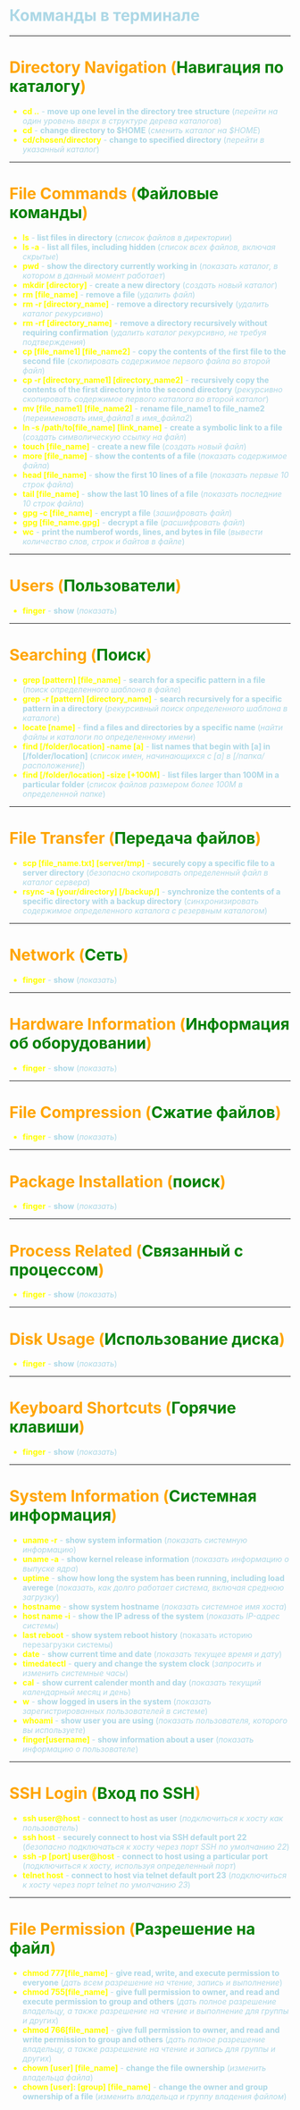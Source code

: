 # <span style="color:lightblue">Комманды в терминале</span>

***
# <span style="color:orange">Directory Navigation (<span style="color:green">Навигация по каталогу</span>)</span>

<span style="color:yellow">  

* **cd ..**   <span style="color:lightblue">  - **move up one level in the directory tree structure** (*перейти на один уровень вверх в структуре дерева каталогов*) </span>
* **cd** <span style="color:lightblue">  - **change directory to $HOME** (*сменить каталог на $HOME*) </span>
* **cd/chosen/directory** <span style="color:lightblue">  - **change to specified directory** (*перейти в указанный каталог*) </span>

</span>

***
# <span style="color:orange">File Commands (<span style="color:green">Файловые команды</span>)</span>

<span style="color:yellow">

* **ls** <span style="color:lightblue">  - **list files in directory** (*список файлов в директории*) </span>
* **ls -a** <span style="color:lightblue">  - **list all files, including hidden** (*список всех файлов, включая скрытые*) </span>
* **pwd** <span style="color:lightblue">  - **show the directory currently working in** (*показать каталог, в котором в данный момент работает*) </span>
* **mkdir [directory]** <span style="color:lightblue">  - **create a new directory** (*создать новый каталог*) </span>
* **rm [file_name]** <span style="color:lightblue">  - **remove a file** (*удалить файл*) </span>
* **rm -r [directory_name]** <span style="color:lightblue">  - **remove a directory recursively** (*удалить каталог рекурсивно*) </span>
* **rm -rf [directory_name]** <span style="color:lightblue">  - **remove a directory recursively without requiring confirmation** (*удалить каталог рекурсивно, не требуя подтверждения*) </span>
* **cp [file_name1] [file_name2]** <span style="color:lightblue">  - **copy the contents of the first file to the second file** (*скопировать содержимое первого файла во второй файл*) </span>
* **cp -r [directory_name1] [directory_name2]** <span style="color:lightblue">  - **recursively copy the contents of the first directory into the second directory** (*рекурсивно скопировать содержимое первого каталога во второй каталог*) </span>
* **mv [file_name1] [file_name2]** <span style="color:lightblue">  - **rename file_name1 to file_name2** (*переименовать имя_файла1 в имя_файла2*) </span>
* **ln -s /path/to[file_name] [link_name]** <span style="color:lightblue">  - **create a symbolic link to a file** (*создать символическую ссылку на файл*) </span>
* **touch [file_name]** <span style="color:lightblue">  - **create a new file** (*создать новый файл*) </span>
* **more [file_name]** <span style="color:lightblue">  - **show the contents of a file** (*показать содержимое файла*) </span>
* **head [file_name]** <span style="color:lightblue">  - **show the first 10 lines of a file** (*показать первые 10 строк файла*) </span>
* **tail [file_name]** <span style="color:lightblue">  - **show the last 10 lines of a file** (*показать последние 10 строк файла*) </span>
* **gpg -c [file_name]** <span style="color:lightblue">  - **encrypt a file** (*зашифровать файл*) </span>
* **gpg [file_name.gpg]** <span style="color:lightblue">  - **decrypt a file** (*расшифровать файл*) </span>
* **wc** <span style="color:lightblue">  - **print the numberof words, lines, and bytes in file** (*вывести количество слов, строк и байтов в файле*) </span>

</span>

***
# <span style="color:orange">Users (<span style="color:green">Пользователи</span>)</span>

<span style="color:yellow">

* **finger** <span style="color:lightblue">  - **show** (*показать*) </span>

</span>

***
# <span style="color:orange">Searching (<span style="color:green">Поиск</span>)</span>

<span style="color:yellow">

* **grep [pattern] [file_name]** <span style="color:lightblue">  - **search for a specific pattern in a file** (*поиск определенного шаблона в файле*) </span>
* **grep -r [pattern] [directory_name]** <span style="color:lightblue">  - **search recursively for a specific pattern in a directory** (*рекурсивный поиск определенного шаблона в каталоге*) </span>
* **locate [name]** <span style="color:lightblue">  - **find a files and directories by a specific name** (*найти файлы и каталоги по определенному имени*) </span>
* **find [/folder/location] -name [a]** <span style="color:lightblue">  - **list names that begin with [a] in [/folder/location]** (*список имен, начинающихся с [a] в [/папка/расположение]*) </span>
* **find [/folder/location] -size [+100M]** <span style="color:lightblue">  - **list files larger than 100M in a particular folder** (*список файлов размером более 100M в определенной папке*) </span>

</span>

***
# <span style="color:orange">File Transfer (<span style="color:green">Передача файлов</span>)</span>
<span style="color:yellow">

* **scp [file_name.txt] [server/tmp]** <span style="color:lightblue">  - **securely copy a specific file to a server directory** (*безопасно скопировать определенный файл в каталог сервера*) </span>
* **rsync -a [your/directory] [/backup/]** <span style="color:lightblue">  - **synchronize the contents of a specific directory with a backup directory** (*синхронизировать содержимое определенного каталога с резервным каталогом*) </span>

</span>

***
# <span style="color:orange">Network (<span style="color:green">Сеть</span>)</span>

<span style="color:yellow">

* **finger** <span style="color:lightblue">  - **show** (*показать*) </span>

</span>

***
# <span style="color:orange">Hardware Information (<span style="color:green">Информация об оборудовании</span>)</span>

<span style="color:yellow">

* **finger** <span style="color:lightblue">  - **show** (*показать*) </span>

</span>

***
# <span style="color:orange">File Compression (<span style="color:green">Сжатие файлов</span>)</span>

<span style="color:yellow">

* **finger** <span style="color:lightblue">  - **show** (*показать*) </span>

</span>

***
# <span style="color:orange">Package Installation (<span style="color:green">поиск</span>)</span>

<span style="color:yellow">

* **finger** <span style="color:lightblue">  - **show** (*показать*) </span>

</span>

***
# <span style="color:orange">Process Related (<span style="color:green">Связанный с процессом</span>)</span>

<span style="color:yellow">

* **finger** <span style="color:lightblue">  - **show** (*показать*) </span>

</span>

***
# <span style="color:orange">Disk Usage (<span style="color:green">Использование диска</span>)</span>

<span style="color:yellow">

* **finger** <span style="color:lightblue">  - **show** (*показать*) </span>

</span>

***
# <span style="color:orange">Keyboard Shortcuts (<span style="color:green">Горячие клавиши</span>)</span>

<span style="color:yellow">

* **finger** <span style="color:lightblue">  - **show** (*показать*) </span>

</span>

***
# <span style="color:orange">System Information (<span style="color:green">Системная информация</span>)</span>

<span style="color:yellow"> 

* **uname -r** <span style="color:lightblue">  - **show system information** (*показать системную информацию*) </span>
* **uname -a** <span style="color:lightblue">  - **show kernel release information** (*показать информацию о выпуске ядра*) </span>
* **uptime** <span style="color:lightblue">  - **show how long the system has been running, including load averege** (*показать, как долго работает система, включая среднюю загрузку*) </span>
* **hostname** <span style="color:lightblue">  - **show system hostname** (*показать системное имя хоста*) </span>
* **host name -i** <span style="color:lightblue">  - **show the IP adress of the system** (*показать IP-адрес системы*) </span>
* **last reboot** <span style="color:lightblue">  - **show system reboot history** (показать историю перезагрузки системы) </span>
* **date** <span style="color:lightblue">  - **show current time and date** (*показать текущее время и дату*) </span>
* **timedatectl** <span style="color:lightblue">  - **query and change the system clock** (*запросить и изменить системные часы*) </span>
* **cal** <span style="color:lightblue">  - **show current calender month and day** (*показать текущий календарный месяц и день*) </span>
* **w** <span style="color:lightblue">  - **show logged in users in the system** (*показать зарегистрированных пользователей в системе*) </span>
* **whoami** <span style="color:lightblue">  - **show user you are using** (*показать пользователя, которого вы используете*) </span>
* **finger[username]** <span style="color:lightblue">  - **show information about a user** (*показать информацию о пользователе*) </span>

</span>

***
# <span style="color:orange">SSH Login (<span style="color:green">Вход по SSH</span>)</span>

<span style="color:yellow">

* **ssh user@host** <span style="color:lightblue">  - **connect to host as user** (*подключиться к хосту как пользователь*) </span>
* **ssh host** <span style="color:lightblue">  - **securely connect to host via SSH default port 22** (*безопасно подключаться к хосту через порт SSH по умолчанию 22*) </span>
* **ssh -p [port] user@host** <span style="color:lightblue">  - **connect to host using a particular port** (*подключиться к хосту, используя определенный порт*) </span>
* **telnet host** <span style="color:lightblue">  - **connect to host via telnet default port 23** (*подключиться к хосту через порт telnet по умолчанию 23*) </span>

</span>

***
# <span style="color:orange">File Permission (<span style="color:green">Разрешение на файл</span>)</span>

<span style="color:yellow">

* **chmod 777[file_name]** <span style="color:lightblue">  - **give read, write, and execute permission to everyone** (*дать всем разрешение на чтение, запись и выполнение*) </span>
* **chmod 755[file_name]** <span style="color:lightblue">  - **give full permission to owner, and read and execute permission to group and others** (*дать полное разрешение владельцу, а также разрешение на чтение и выполнение для группы и других*) </span>
* **chmod 766[file_name]** <span style="color:lightblue">  - **give full permission to owner, and read and write permission to group and others** (*дать полное разрешение владельцу, а также разрешение на чтение и запись для группы и других*) </span>
* **chown [user] [file_name]** <span style="color:lightblue">  - **change the file ownership** (*изменить владельца файла*) </span>
* **chown [user]: [group] [file_name]** <span style="color:lightblue">  - **change the owner and group ownership of a file** (*изменить владельца и группу владения файлом*) </span>

</span>